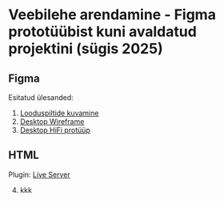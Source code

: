 # Veebilehe arendamine - Figma prototüübist kuni avaldatud projektini (sügis 2025)

## Figma

Esitatud ülesanded:

1. [Looduspiltide kuvamine](https://www.figma.com/design/cej2GVLu2tnbsbg0UzsPlX/Looduspildid?node-id=0-1&t=iBYIVTDLef7Ez66t-1)
2. [Desktop Wireframe](https://www.figma.com/design/343E3zJEtrN58wlGrep6Lb/Porfolio?node-id=21-2&t=2HOeHlJdCi9727WO-1)
3. [Desktop HiFi protüüp](https://www.figma.com/design/343E3zJEtrN58wlGrep6Lb/Porfolio?node-id=24-18&t=eYq1wvg62eKxfT57-1)

## HTML

Plugin: [Live Server](https://marketplace.visualstudio.com/items?itemName=ritwickdey.LiveServer)

4. kkk
